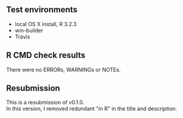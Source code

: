 ## Test environments
* local OS X install, R 3.2.3
* win-builder 
* Travis

## R CMD check results
There were no ERRORs, WARNINGs or NOTEs. 

## Resubmission

This is a resubmission of v0.1.0.  
In this version, I removed redundant "in R" in the title and description.


